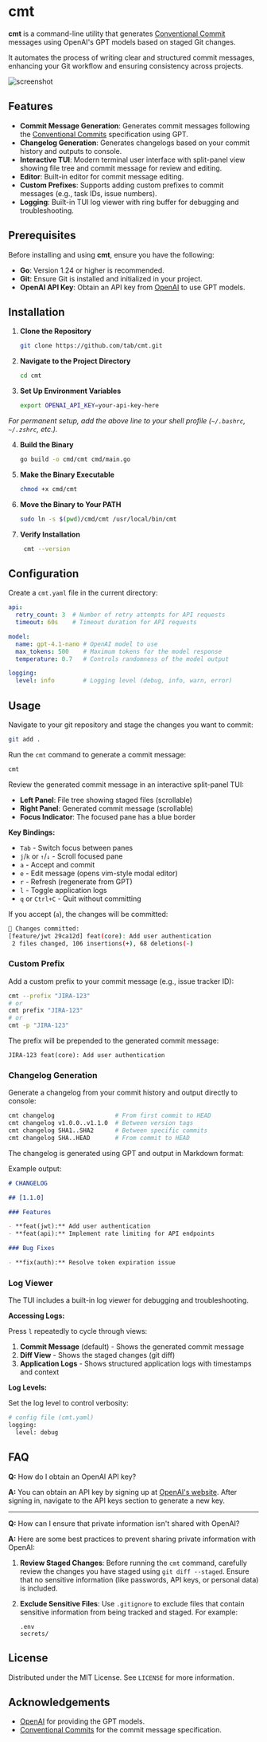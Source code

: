 # cmt

**cmt** is a command-line utility that generates [Conventional Commit](https://www.conventionalcommits.org/) messages using OpenAI's GPT models based on staged Git changes.

It automates the process of writing clear and structured commit messages, enhancing your Git workflow and ensuring consistency across projects.

![screenshot](assets/screenshot.png)

## Features

- **Commit Message Generation**: Generates commit messages following the [Conventional Commits](https://www.conventionalcommits.org/) specification using GPT.
- **Changelog Generation**: Generates changelogs based on your commit history and outputs to console.
- **Interactive TUI**: Modern terminal user interface with split-panel view showing file tree and commit message for review and editing.
- **Editor**: Built-in editor for commit message editing.
- **Custom Prefixes**: Supports adding custom prefixes to commit messages (e.g., task IDs, issue numbers).
- **Logging**: Built-in TUI log viewer with ring buffer for debugging and troubleshooting.

## Prerequisites

Before installing and using **cmt**, ensure you have the following:

- **Go**: Version 1.24 or higher is recommended.
- **Git**: Ensure Git is installed and initialized in your project.
- **OpenAI API Key**: Obtain an API key from [OpenAI](https://platform.openai.com/account/api-keys) to use GPT models.

## Installation

1. **Clone the Repository**

   ```sh
   git clone https://github.com/tab/cmt.git
   ```

2. **Navigate to the Project Directory**

   ```sh
   cd cmt
   ```

3. **Set Up Environment Variables**


   ```sh
   export OPENAI_API_KEY=your-api-key-here
   ```

_For permanent setup, add the above line to your shell profile (`~/.bashrc`, `~/.zshrc`, etc.)._

4. **Build the Binary**

   ```sh
   go build -o cmd/cmt cmd/main.go
    ```

5. **Make the Binary Executable**

   ```sh
   chmod +x cmd/cmt
   ```

6. **Move the Binary to Your PATH**

   ```sh
   sudo ln -s $(pwd)/cmd/cmt /usr/local/bin/cmt
   ```

7. **Verify Installation**

   ```sh
    cmt --version
    ```

## Configuration

Create a `cmt.yaml` file in the current directory:

```yaml
api:
  retry_count: 3  # Number of retry attempts for API requests
  timeout: 60s    # Timeout duration for API requests

model:
  name: gpt-4.1-nano # OpenAI model to use
  max_tokens: 500    # Maximum tokens for the model response
  temperature: 0.7   # Controls randomness of the model output

logging:
  level: info        # Logging level (debug, info, warn, error)
```

## Usage

Navigate to your git repository and stage the changes you want to commit:

```sh
git add .
```

Run the `cmt` command to generate a commit message:

```sh
cmt
```

Review the generated commit message in an interactive split-panel TUI:

- **Left Panel**: File tree showing staged files (scrollable)
- **Right Panel**: Generated commit message (scrollable)
- **Focus Indicator**: The focused pane has a blue border

**Key Bindings:**
- `Tab` - Switch focus between panes
- `j`/`k` or `↑`/`↓` - Scroll focused pane
- `a` - Accept and commit
- `e` - Edit message (opens vim-style modal editor)
- `r` - Refresh (regenerate from GPT)
- `l` - Toggle application logs
- `q` or `Ctrl+C` - Quit without committing

If you accept (`a`), the changes will be committed:

```sh
🚀 Changes committed:
[feature/jwt 29ca12d] feat(core): Add user authentication
 2 files changed, 106 insertions(+), 68 deletions(-)
```

### Custom Prefix

Add a custom prefix to your commit message (e.g., issue tracker ID):

```sh
cmt --prefix "JIRA-123"
# or
cmt prefix "JIRA-123"
# or
cmt -p "JIRA-123"
```

The prefix will be prepended to the generated commit message:

```
JIRA-123 feat(core): Add user authentication
```

### Changelog Generation

Generate a changelog from your commit history and output directly to console:

```sh
cmt changelog                 # From first commit to HEAD
cmt changelog v1.0.0..v1.1.0  # Between version tags
cmt changelog SHA1..SHA2      # Between specific commits
cmt changelog SHA..HEAD       # From commit to HEAD
```

The changelog is generated using GPT and output in Markdown format:

Example output:

```markdown
# CHANGELOG

## [1.1.0]

### Features

- **feat(jwt):** Add user authentication
- **feat(api):** Implement rate limiting for API endpoints

### Bug Fixes

- **fix(auth):** Resolve token expiration issue
```

### Log Viewer

The TUI includes a built-in log viewer for debugging and troubleshooting.

**Accessing Logs:**

Press `l` repeatedly to cycle through views:
1. **Commit Message** (default) - Shows the generated commit message
2. **Diff View** - Shows the staged changes (git diff)
3. **Application Logs** - Shows structured application logs with timestamps and context

**Log Levels:**

Set the log level to control verbosity:

```sh
# config file (cmt.yaml)
logging:
  level: debug
```

## FAQ

**Q:** How do I obtain an OpenAI API key?

**A:** You can obtain an API key by signing up at [OpenAI's website](https://platform.openai.com/account/api-keys). After signing in, navigate to the API keys section to generate a new key.

---

**Q:** How can I ensure that private information isn't shared with OpenAI?

**A:** Here are some best practices to prevent sharing private information with OpenAI:

1. **Review Staged Changes**: Before running the `cmt` command, carefully review the changes you have staged using `git diff --staged`. Ensure that no sensitive information (like passwords, API keys, or personal data) is included.
2. **Exclude Sensitive Files**: Use `.gitignore` to exclude files that contain sensitive information from being tracked and staged. For example:

   ```gitignore
   .env
   secrets/
   ```

## License

Distributed under the MIT License. See `LICENSE` for more information.

## Acknowledgements

- [OpenAI](https://openai.com/) for providing the GPT models.
- [Conventional Commits](https://www.conventionalcommits.org/) for the commit message specification.

